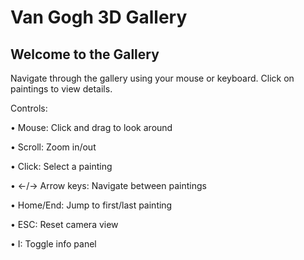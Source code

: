 # Van Gogh 3D Gallery
## Welcome to the Gallery
Navigate through the gallery using your mouse or keyboard. Click on paintings to view details.

Controls:

• Mouse: Click and drag to look around

• Scroll: Zoom in/out

• Click: Select a painting

• ←/→ Arrow keys: Navigate between paintings

• Home/End: Jump to first/last painting

• ESC: Reset camera view

• I: Toggle info panel
